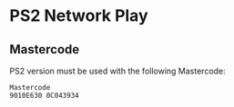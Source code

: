 # PS2 Network Play

## Mastercode

PS2 version must be used with the following Mastercode:

```
Mastercode
9010E630 0C043934
```
